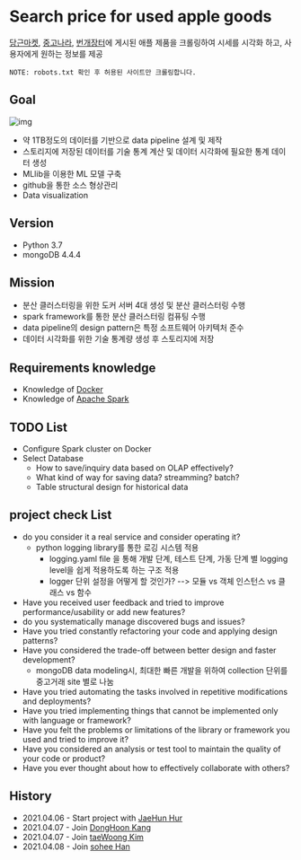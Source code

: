 # Search price for used apple goods
[당근마켓](https://www.daangn.com/), [중고나라](https://www.joongna.com/), [번개장터](https://m.bunjang.co.kr/)에 게시된 애플 제품을 크롤링하여 시세를 시각화 하고, 사용자에게 원하는 정보를 제공

`NOTE: robots.txt 확인 후 허용된 사이트만 크롤링합니다.`

## Goal
![img](https://github.com/koni114/search-price-for-used-goods/blob/master/img/architecture.png)
- 약 1TB정도의 데이터를 기반으로 data pipeline 설계 및 제작
- 스토리지에 저장된 데이터를 기술 통계 계산 및 데이터 시각화에 필요한 통계 데이터 생성
- MLlib을 이용한 ML 모델 구축
- github을 통한 소스 형상관리
- Data visualization

## Version
- Python 3.7
- mongoDB 4.4.4
 
## Mission
- 분산 클러스터링을 위한 도커 서버 4대 생성 및 분산 클러스터링 수행
- spark framework를 통한 분산 클러스터링 컴퓨팅 수행
- data pipeline의 design pattern은 특정 소프트웨어 아키텍처 준수
- 데이터 시각화를 위한 기술 통계량 생성 후 스토리지에 저장

## Requirements knowledge

- Knowledge of [Docker](https://www.docker.com/)
- Knowledge of [Apache Spark](http://spark.apache.org/)

## TODO List

- Configure Spark cluster on Docker
- Select Database
  - How to save/inquiry data based on OLAP effectively?
  - What kind of way for saving data? streamming? batch?
  - Table structural design for historical data

## project check List
- do you consider it a real service and consider operating it? 
  - python logging library를 통한 로깅 시스템 적용
    - logging.yaml file 을 통해 개발 단계, 테스트 단계, 가동 단계 별 logging level을 쉽게 적용하도록 하는 구조 적용
    - logger 단위 설정을 어떻게 할 것인가? --> 모듈 vs 객체 인스턴스 vs 클래스 vs 함수 
- Have you received user feedback and tried to improve performance/usability or add new features?
- do you systematically manage discovered bugs and issues?
- Have you tried constantly refactoring your code and applying design patterns?
- Have you considered the trade-off between better design and faster development?
  - mongoDB data modeling시, 최대한 빠른 개발을 위하여 collection 단위를 중고거래 site 별로 나눔
- Have you tried automating the tasks involved in repetitive modifications and deployments?
- Have you tried implementing things that cannot be implemented only with language or framework?
- Have you felt the problems or limitations of the library or framework you used and tried to improve it?
- Have you considered an analysis or test tool to maintain the quality of your code or product?
- Have you ever thought about how to effectively collaborate with others?


## History
- 2021.04.06 - Start project with [JaeHun Hur](https://github.com/koni114)
- 2021.04.07 - Join [DongHoon Kang](https://github.com/donghoon-khan)
- 2021.04.07 - Join [taeWoong Kim](https://github.com/poi2507)
- 2021.04.08 - Join [sohee Han](https://github.com/sohee53)